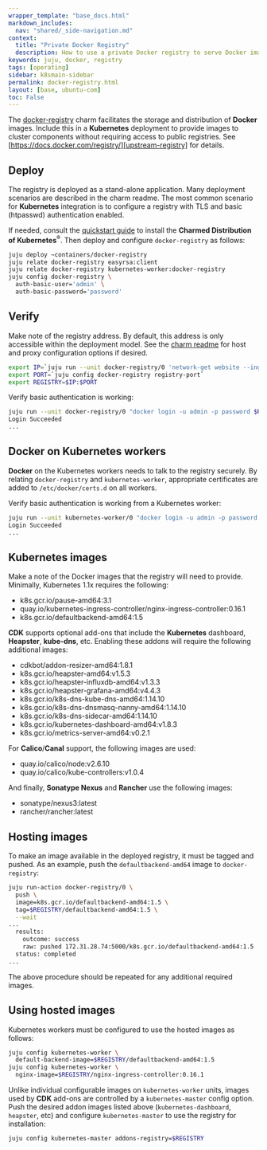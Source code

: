```yaml
---
wrapper_template: "base_docs.html"
markdown_includes:
  nav: "shared/_side-navigation.md"
context:
  title: "Private Docker Registry"
  description: How to use a private Docker registry to serve Docker images to your Kubernetes cluster components.
keywords: juju, docker, registry
tags: [operating]
sidebar: k8smain-sidebar
permalink: docker-registry.html
layout: [base, ubuntu-com]
toc: False
---
```


The [docker-registry][registry-charm] charm facilitates the storage and
distribution of **Docker** images. Include this in a **Kubernetes**
deployment to provide images to cluster components without requiring
access to public registries.
See [https://docs.docker.com/registry/][upstream-registry] for
details.

## Deploy

The registry is deployed as a stand-alone application. Many deployment
scenarios are described in the charm readme. The most common scenario for
**Kubernetes** integration is to configure a registry with TLS and basic
(htpasswd) authentication enabled.

If needed, consult the [quickstart guide][quickstart] to install
the **Charmed Distribution of Kubernetes**<sup>&reg;</sup>. Then deploy
and configure `docker-registry` as follows:

```bash
juju deploy ~containers/docker-registry
juju relate docker-registry easyrsa:client
juju relate docker-registry kubernetes-worker:docker-registry
juju config docker-registry \
  auth-basic-user='admin' \
  auth-basic-password='password'
```

## Verify

Make note of the registry address. By default, this address is only accessible
within the deployment model. See the [charm readme][registry-charm] for host
and proxy configuration options if desired.

```bash
export IP=`juju run --unit docker-registry/0 'network-get website --ingress-address'`
export PORT=`juju config docker-registry registry-port`
export REGISTRY=$IP:$PORT
```

Verify basic authentication is working:

```bash
juju run --unit docker-registry/0 "docker login -u admin -p password $REGISTRY"
Login Succeeded
...
```

## Docker on Kubernetes workers

**Docker** on the Kubernetes workers needs to talk to the registry securely. By
relating `docker-registry` and `kubernetes-worker`, appropriate certificates
are added to `/etc/docker/certs.d` on all workers.

Verify basic authentication is working from a Kubernetes worker:

```bash
juju run --unit kubernetes-worker/0 "docker login -u admin -p password $REGISTRY"
Login Succeeded
...
```

## Kubernetes images

Make a note of the Docker images that the registry will need to provide.
Minimally, Kubernetes 1.1x requires the following:

- k8s.gcr.io/pause-amd64:3.1
- quay.io/kubernetes-ingress-controller/nginx-ingress-controller:0.16.1
- k8s.gcr.io/defaultbackend-amd64:1.5

**CDK** supports optional add-ons that include the **Kubernetes** dashboard, 
**Heapster**, **kube-dns**, etc. Enabling these addons will require the
following additional images:

- cdkbot/addon-resizer-amd64:1.8.1
- k8s.gcr.io/heapster-amd64:v1.5.3
- k8s.gcr.io/heapster-influxdb-amd64:v1.3.3
- k8s.gcr.io/heapster-grafana-amd64:v4.4.3
- k8s.gcr.io/k8s-dns-kube-dns-amd64:1.14.10
- k8s.gcr.io/k8s-dns-dnsmasq-nanny-amd64:1.14.10
- k8s.gcr.io/k8s-dns-sidecar-amd64:1.14.10
- k8s.gcr.io/kubernetes-dashboard-amd64:v1.8.3
- k8s.gcr.io/metrics-server-amd64:v0.2.1

For **Calico**/**Canal** support, the following images are used:

- quay.io/calico/node:v2.6.10
- quay.io/calico/kube-controllers:v1.0.4

And finally, **Sonatype Nexus** and **Rancher** use the following
images:

- sonatype/nexus3:latest
- rancher/rancher:latest

## Hosting images

To make an image available in the deployed registry, it must be tagged and
pushed. As an example, push the `defaultbackend-amd64` image to
`docker-registry`:

```bash
juju run-action docker-registry/0 \
  push \
  image=k8s.gcr.io/defaultbackend-amd64:1.5 \
  tag=$REGISTRY/defaultbackend-amd64:1.5 \
  --wait
...
  results:
    outcome: success
    raw: pushed 172.31.28.74:5000/k8s.gcr.io/defaultbackend-amd64:1.5
  status: completed
...
```

The above procedure should be repeated for any additional required images.

## Using hosted images

Kubernetes workers must be configured to use the hosted images as follows:

```bash
juju config kubernetes-worker \
  default-backend-image=$REGISTRY/defaultbackend-amd64:1.5
juju config kubernetes-worker \
  nginx-image=$REGISTRY/nginx-ingress-controller:0.16.1
```

Unlike individual configurable images on `kubernetes-worker` units, images
used by **CDK** add-ons are controlled by a `kubernetes-master` config option. Push
the desired addon images listed above (`kubernetes-dashboard`, `heapster`, etc)
and configure `kubernetes-master` to use the registry for installation:

```bash
juju config kubernetes-master addons-registry=$REGISTRY
```

<!-- LINKS -->

[registry-charm]: http://jujucharms.com/u/containers/docker-registry
[upstream-registry]: https://docs.docker.com/registry/
[quickstart]: /kubernetes/docs/quickstart
